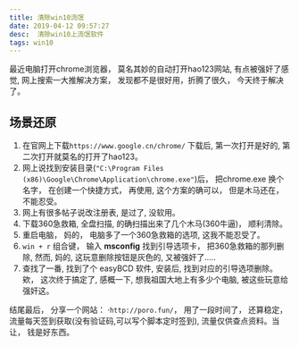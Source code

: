 ```yaml
---
title: 清除win10流氓
date: 2019-04-12 09:57:27
desc:  清除win10上流氓软件
tags: win10
---
```


最近电脑打开chrome浏览器， 莫名其妙的自动打开hao123网站, 有点被强奸了感觉, 网上搜索一大推解决方案， 发现都不是很好用，折腾了很久， 今天终于解决了。

<!-- more -->

## 场景还原

1. 在官网上下载`https://www.google.cn/chrome/` 下载后, 第一次打开是好的, 第二次打开就莫名的打开了hao123。
2. 网上说找到安装目录(`"C:\Program Files (x86)\Google\Chrome\Application\chrome.exe"`)后， 把chrome.exe 换个名字， 在创建一个快捷方式， 再使用, 这个方案的确可以， 但是木马还在， 不能忍受。
3. 网上有很多帖子说改注册表, 是过了, 没软用。
4. 下载360急救箱, 全盘扫描, 的确扫描出来了几个木马(360牛逼)， 顺利清除。
5. 重启电脑， 妈的， 电脑多了一个360急救箱的选项, 这我不能忍受了。
6. `win + r` 组合键， 输入 **msconfig** 找到引导选项卡， 把360急救箱的那列删除, 然而, 妈的, 这玩意删除按钮是灰色的, 又被强奸了.....
7. 查找了一番, 找到了个 easyBCD 软件, 安装后, 找到对应的引导选项删除。 欸， 这次终于搞定了, 感概一下, 想我祖国大地上有多少个电脑, 被这些玩意给强奸这。


结尾最后， 分享一个网站： ·`http://poro.fun/`， 用了一段时间了， 还算稳定， 流量每天签到获取(没有验证码,可以写个脚本定时签到), 流量仅供查点资料。当让， 钱是好东西。

<!-- 得安装一个好看的中文字体 -->
